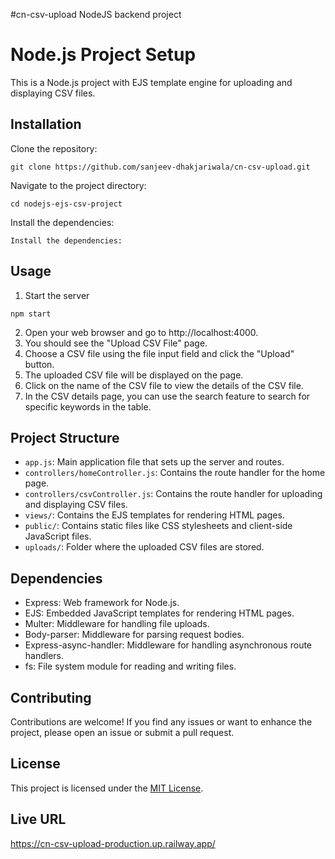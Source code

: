 #cn-csv-upload NodeJS backend project

# Node.js Project Setup
This is a Node.js project with EJS template engine for uploading and displaying CSV files.

## Installation

Clone the repository:

   ```
   git clone https://github.com/sanjeev-dhakjariwala/cn-csv-upload.git
   ```
 Navigate to the project directory:
 ```
 cd nodejs-ejs-csv-project
 ```
 Install the dependencies:
 ```
 Install the dependencies:
 ```
 ## Usage
 1. Start the server
 ```
 npm start
 ```
 2. Open your web browser and go to http://localhost:4000.
 3. You should see the "Upload CSV File" page.
 4. Choose a CSV file using the file input field and click the "Upload" button.
 5. The uploaded CSV file will be displayed on the page.
 6. Click on the name of the CSV file to view the details of the CSV file.
 7. In the CSV details page, you can use the search feature to search for specific keywords in the table.
 
 ## Project Structure
   - `app.js`: Main application file that sets up the server and routes.
   - `controllers/homeController.js`: Contains the route handler for the home page.
   - `controllers/csvController.js`: Contains the route handler for uploading and displaying CSV files.
   - `views/`: Contains the EJS templates for rendering HTML pages.
   - `public/`: Contains static files like CSS stylesheets and client-side JavaScript files.
   - `uploads/`: Folder where the uploaded CSV files are stored.
    
## Dependencies
   - Express: Web framework for Node.js.
   - EJS: Embedded JavaScript templates for rendering HTML pages.
   - Multer: Middleware for handling file uploads.
   - Body-parser: Middleware for parsing request bodies.
   - Express-async-handler: Middleware for handling asynchronous route handlers.
   - fs: File system module for reading and writing files.
 
## Contributing

Contributions are welcome! If you find any issues or want to enhance the project, please open an issue or submit a pull request.

## License

This project is licensed under the [MIT License](LICENSE).

## Live URL
https://cn-csv-upload-production.up.railway.app/
